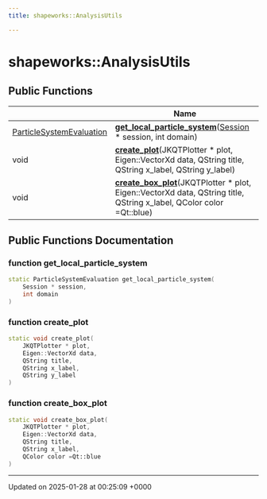 ```yaml
---
title: shapeworks::AnalysisUtils

---
```


# shapeworks::AnalysisUtils





## Public Functions

|                | Name           |
| -------------- | -------------- |
| [ParticleSystemEvaluation](../Classes/classshapeworks_1_1ParticleSystemEvaluation.md) | **[get_local_particle_system](../Classes/classshapeworks_1_1AnalysisUtils.md#function-get-local-particle-system)**([Session](../Classes/classshapeworks_1_1Session.md) * session, int domain) |
| void | **[create_plot](../Classes/classshapeworks_1_1AnalysisUtils.md#function-create-plot)**(JKQTPlotter * plot, Eigen::VectorXd data, QString title, QString x_label, QString y_label) |
| void | **[create_box_plot](../Classes/classshapeworks_1_1AnalysisUtils.md#function-create-box-plot)**(JKQTPlotter * plot, Eigen::VectorXd data, QString title, QString x_label, QColor color =Qt::blue) |

## Public Functions Documentation

### function get_local_particle_system

```cpp
static ParticleSystemEvaluation get_local_particle_system(
    Session * session,
    int domain
)
```


### function create_plot

```cpp
static void create_plot(
    JKQTPlotter * plot,
    Eigen::VectorXd data,
    QString title,
    QString x_label,
    QString y_label
)
```


### function create_box_plot

```cpp
static void create_box_plot(
    JKQTPlotter * plot,
    Eigen::VectorXd data,
    QString title,
    QString x_label,
    QColor color =Qt::blue
)
```


-------------------------------

Updated on 2025-01-28 at 00:25:09 +0000
